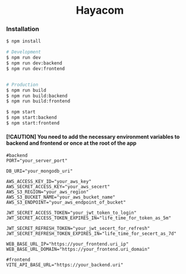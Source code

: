 <h1 align="center">Hayacom</h1>

### Installation

```bash
$ npm install

# Development
$ npm run dev
$ npm run dev:backend
$ npm run dev:frontend


# Production
$ npm run build
$ npm run build:backend
$ npm run build:frontend

$ npm start
$ npm start:backend
$ npm start:frontend

```

#### [!CAUTION] You need to add the necessary environment variables to backend and frontend or once at the root of the app 

```env
#backend
PORT="your_server_port"

DB_URI="your_mongodb_uri"

AWS_ACCESS_KEY_ID="your_aws_key"
AWS_SECRET_ACCESS_KEY="your_aws_secert"
AWS_S3_REGION="your_aws_region"
AWS_S3_BUCKET_NAME="your_aws_bucket_name"
AWS_S3_ENDPOINT="your_aws_endpoint_of_bucket"

JWT_SECRET_ACCESS_TOKEN="your_jwt_token_to_login"
JWT_SECRET_ACCESS_TOKEN_EXPIRES_IN="life_time_for_token_as_5m"

JWT_SECRET_REFRESH_TOKEN="your_jwt_secert_for_refresh"
JWT_SECRET_REFRESH_TOKEN_EXPIRES_IN="life_time_for_secert_as_7d"

WEB_BASE_URL_IP="https://your_frontend.uri_ip"
WEB_BASE_URL_DOMAIN="https://your_frontend.uri_domain"

#frontend
VITE_API_BASE_URL="https://your_backend.uri"
```
